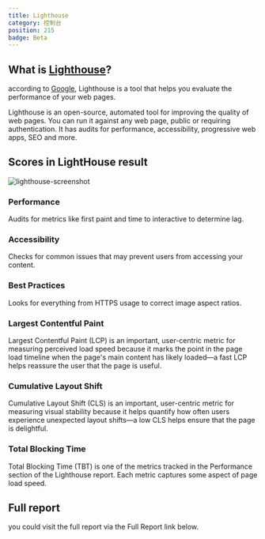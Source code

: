 ```yaml
---
title: Lighthouse
category: 控制台
position: 215
badge: Beta
---
```


## What is [Lighthouse](https://developers.google.com/web/tools/lighthouse)?

according to [Google](https://developers.google.com/web/tools/lighthouse/), Lighthouse is a tool that helps you evaluate the performance of your web pages.

Lighthouse is an open-source, automated tool for improving the quality of web pages. You can run it against any web page, public or requiring authentication. It has audits for performance, accessibility, progressive web apps, SEO and more.

## Scores in LightHouse result

![lighthouse-screenshot](/img/lighthouse-screenshot.png)

### Performance

Audits for metrics like first paint and time to interactive to determine lag.

### Accessibility

Checks for common issues that may prevent users from accessing your content.

### Best Practices

Looks for everything from HTTPS usage to correct image aspect ratios.

### Largest Contentful Paint

Largest Contentful Paint (LCP) is an important, user-centric metric for measuring perceived load speed because it marks the point in the page load timeline when the page's main content has likely loaded—a fast LCP helps reassure the user that the page is useful.

### Cumulative Layout Shift

Cumulative Layout Shift (CLS) is an important, user-centric metric for measuring visual stability because it helps quantify how often users experience unexpected layout shifts—a low CLS helps ensure that the page is delightful.

### Total Blocking Time

Total Blocking Time (TBT) is one of the metrics tracked in the Performance section of the Lighthouse report. Each metric captures some aspect of page load speed.

## Full report

you could visit the full report via the Full Report link below.
